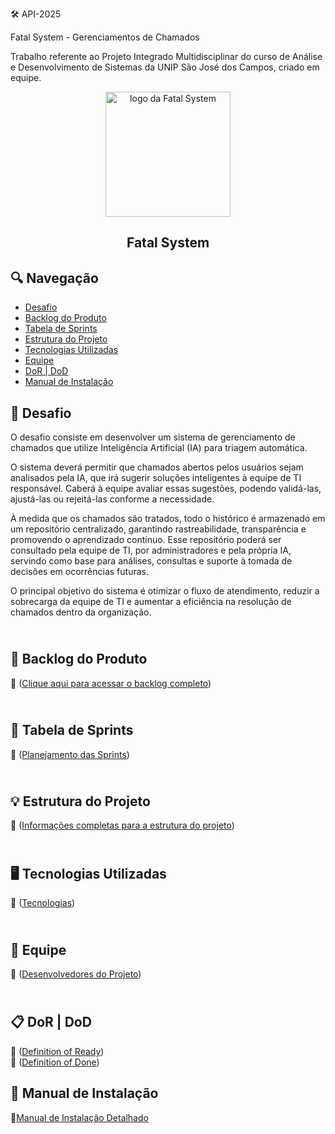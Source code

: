 🛠️ API-2025

Fatal System - Gerenciamentos de Chamados


Trabalho referente ao Projeto Integrado Multidisciplinar do curso de Análise e Desenvolvimento de Sistemas da  UNIP  São José dos Campos, criado em equipe.

<p align="center">
      <img src="https://avatars.githubusercontent.com/u/203549358?v=4" alt="logo da Fatal System" width="200">
      <h2 align="center"> Fatal System</h2>

## 🔍 Navegação 
 * [Desafio](#desafio) 
 * [Backlog do Produto](#backlog)
 * [Tabela de Sprints](#sprints)
 * [Estrutura do Projeto](#estrutura)
 * [Tecnologias Utilizadas](#tecnologias)
 * [Equipe](#equipe)
 * [DoR | DoD](#dordod)
 * [Manual de Instalação](#manual)   

## 🚧 Desafio <a id="desafio"></a>
O desafio consiste em desenvolver um sistema de gerenciamento de chamados que utilize Inteligência Artificial (IA) para triagem automática.

O sistema deverá permitir que chamados abertos pelos usuários sejam analisados pela IA, que irá sugerir soluções inteligentes à equipe de TI responsável. Caberá à equipe avaliar essas sugestões, podendo validá-las, ajustá-las ou rejeitá-las conforme a necessidade.

À medida que os chamados são tratados, todo o histórico é armazenado em um repositório centralizado, garantindo rastreabilidade, transparência e promovendo o aprendizado contínuo. Esse repositório poderá ser consultado pela equipe de TI, por administradores e pela própria IA, servindo como base para análises, consultas e suporte à tomada de decisões em ocorrências futuras.

O principal objetivo do sistema é otimizar o fluxo de atendimento, reduzir a sobrecarga da equipe de TI e aumentar a eficiência na resolução de chamados dentro da organização.

## <br>🎯 Backlog do Produto <a id="backlog"></a>

📁 ([Clique aqui para acessar o backlog completo](https://github.com/allyssanmarie/API-2025/blob/main/BACKLOG.md))


## <br>📅 Tabela de Sprints <a id="sprints"></a>
📁 ([Planejamento das Sprints](https://github.com/allyssanmarie/API-2025/blob/main/cronograma.md))


## <br>💡 Estrutura do Projeto <a id="estrutura"></a>

📁 ([Informações completas para a estrutura do projeto](https://github.com/allyssanmarie/API-2025/blob/main/EstruturaProjeto.md))

## <br>🖥️ Tecnologias Utilizadas <a id="tecnologias"></a>

📁 ([Tecnologias](https://github.com/allyssanmarie/API-2025/blob/main/tecnologia.md))

## <br> 👥 Equipe <a id="equipe"></a>

📁 ([Desenvolvedores do Projeto](https://github.com/allyssanmarie/API-2025/blob/main/equipe.md))

## <br>📋 DoR | DoD <a id="dordod"></a>

📁 ([Definition of Ready](https://github.com/allyssanmarie/API-2025/blob/main/DoR.md))
<br> 📁 ([Definition of Done](https://github.com/allyssanmarie/API-2025/blob/main/DoD.md))

## 📖 Manual de Instalação <a id="manual"></a>

📁[Manual de Instalação Detalhado](https://github.com/allyssanmarie/API-2025/blob/main/manual.md)


























